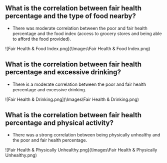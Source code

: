 ## What is the correlation between fair health percentage and the type of food nearby?
  - There was moderate correlation between the poor and fair health percentage and the food index (access to grocery stores and being able to afford the food provided). 
  
 ![Fair Health & Food Index.png](\Images\Fair Health & Food Index.png)
 
## What is the correlation between fair health percentage and excessive drinking?
  - There is a moderate correlation between the poor and fair health percentage and excessive drinking.
  
  ![Fair Health & Drinking.png](\Images\Fair Health & Drinking.png)
 
## What is the correlation between fair health percentage and physical activity?
  - There was a strong correlation between being physically unhealthy and the poor and fair health percentage. 

![Fair Health & Physically Unhealthy.png](\Images\Fair Health & Physically Unhealthy.png)
